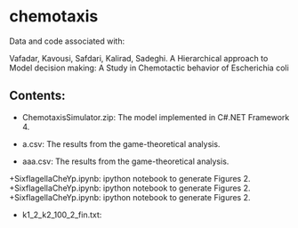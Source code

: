 # chemotaxis


Data and code associated with:

Vafadar, Kavousi, Safdari, Kalirad, Sadeghi. A Hierarchical approach to Model decision making: A Study in Chemotactic behavior of Escherichia coli

## Contents:

+ ChemotaxisSimulator.zip: The model implemented in C#.NET Framework 4.

+ a.csv: The results from the game-theoretical analysis.
+ aaa.csv: The results from the game-theoretical analysis.

+SixflagellaCheYp.ipynb: ipython notebook to generate Figures 2.
+SixflagellaCheYp.ipynb: ipython notebook to generate Figures 2.
+SixflagellaCheYp.ipynb: ipython notebook to generate Figures 2.


+ k1_2_k2_100_2_fin.txt: 
